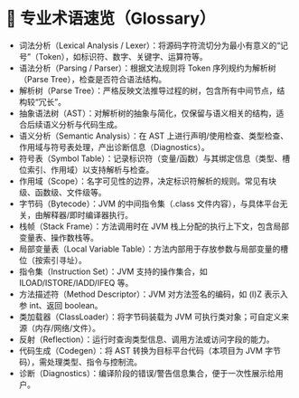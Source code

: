 # 📘 专业术语速览（Glossary）

- 词法分析（Lexical Analysis / Lexer）：将源码字符流切分为最小有意义的“记号”（Token），如标识符、数字、关键字、运算符等。
- 语法分析（Parsing / Parser）：根据文法规则将 Token 序列规约为解析树（Parse Tree），检查是否符合语法结构。
- 解析树（Parse Tree）：严格反映文法推导过程的树，包含所有中间节点，结构较“冗长”。
- 抽象语法树（AST）：对解析树的抽象与简化，仅保留与语义相关的结构，适合后续语义分析与代码生成。
- 语义分析（Semantic Analysis）：在 AST 上进行声明/使用检查、类型检查、作用域与符号表处理，产出诊断信息（Diagnostics）。
- 符号表（Symbol Table）：记录标识符（变量/函数）与其绑定信息（类型、槽位索引、作用域）以支持解析与检查。
- 作用域（Scope）：名字可见性的边界，决定标识符解析的规则。常见有块级、函数级、文件级等。
- 字节码（Bytecode）：JVM 的中间指令集（.class 文件内容），与具体平台无关，由解释器/即时编译器执行。
- 栈帧（Stack Frame）：方法调用时在 JVM 栈上分配的执行上下文，包含局部变量表、操作数栈等。
- 局部变量表（Local Variable Table）：方法内部用于存放参数与局部变量的槽位（按索引寻址）。
- 指令集（Instruction Set）：JVM 支持的操作集合，如 ILOAD/ISTORE/IADD/IFEQ 等。
- 方法描述符（Method Descriptor）：JVM 对方法签名的编码，如 (I)Z 表示入参 int、返回 boolean。
- 类加载器（ClassLoader）：将字节码装载为 JVM 可执行类对象；可自定义来源（内存/网络/文件）。
- 反射（Reflection）：运行时查询类型信息、调用方法或访问字段的能力。
- 代码生成（Codegen）：将 AST 转换为目标平台代码（本项目为 JVM 字节码），需处理类型、指令与控制流。
- 诊断（Diagnostics）：编译阶段的错误/警告信息集合，便于一次性展示给用户。
